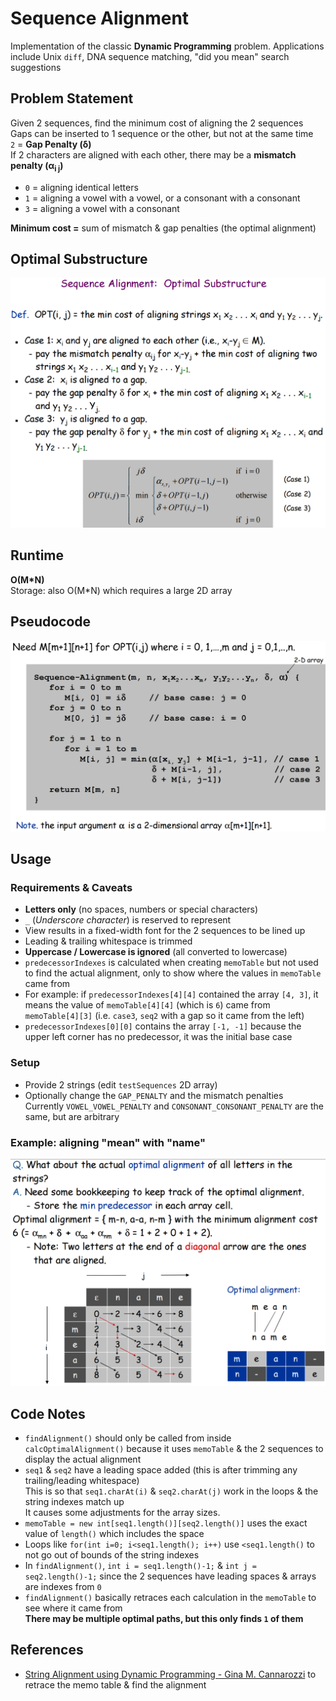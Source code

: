 # Sequence Alignment
Implementation of the classic **Dynamic Programming** problem. Applications include Unix `diff`, DNA sequence matching, "did you mean" search suggestions

## Problem Statement 
Given 2 sequences, find the minimum cost of aligning the 2 sequences  
Gaps can be inserted to 1 sequence or the other, but not at the same time  
`2` = **Gap Penalty (δ)**  
If 2 characters are aligned with each other, there may be a **mismatch penalty (α<sub>i j</sub>)**
 - `0` = aligning identical letters
 - `1` = aligning a vowel with a vowel, or a consonant with a consonant
 - `3` = aligning a vowel with a consonant

**Minimum cost =** sum of mismatch & gap penalties (the optimal alignment)

## Optimal Substructure
![](images/optimal-substructure.png)

## Runtime
**O(M*N)**  
Storage: also O(M*N) which requires a large 2D array

## Pseudocode
![](images/pseudocode.png)

## Usage
### Requirements & Caveats
- **Letters only** (no spaces, numbers or special characters)
- `_` (*Underscore character*) is reserved to represent
- View results in a fixed-width font for the 2 sequences to be lined up
- Leading & trailing whitespace is trimmed
- **Uppercase / Lowercase is ignored** (all converted to lowercase)
- `predecessorIndexes` is calculated when creating `memoTable` but not used to find the actual alignment, only to show where the values in `memoTable` came from
 - For example: if `predecessorIndexes[4][4]` contained the array `[4, 3]`, it means the value of `memoTable[4][4]` (which is `6`) came from `memoTable[4][3]` (i.e. `case3`, `seq2` with a gap so it came from the left)
 - `predecessorIndexes[0][0]` contains the array `[-1, -1]` because the upper left corner has no predecessor, it was the initial base case

### Setup
- Provide 2 strings (edit `testSequences` 2D array)
- Optionally change the `GAP_PENALTY` and the mismatch penalties  
Currently `VOWEL_VOWEL_PENALTY` and `CONSONANT_CONSONANT_PENALTY` are the same, but are arbitrary

### Example: aligning "mean" with "name"
![](images/example-mean-name.png)

## Code Notes
- `findAlignment()` should only be called from inside `calcOptimalAlignment()` because it uses `memoTable` & the 2 sequences to display the actual alignment
- `seq1` & `seq2` have a leading space added (this is after trimming any trailing/leading whitespace)  
This is so that `seq1.charAt(i)` & `seq2.charAt(j)` work in the loops & the string indexes match up  
It causes some adjustments for the array sizes. 
 - `memoTable = new int[seq1.length()][seq2.length()]` uses the exact value of `length()` which includes the space
 - Loops like `for(int i=0; i<seq1.length(); i++)` use `<seq1.length()` to not go out of bounds of the string indexes
 - In `findAlignment()`, `int i = seq1.length()-1;` & `int j = seq2.length()-1;` since the 2 sequences have leading spaces & arrays are indexes from `0`
- `findAlignment()` basically retraces each calculation in the `memoTable` to see where it came from  
**There may be multiple optimal paths, but this only finds `1` of them**

## References
- [String Alignment using Dynamic Programming - Gina M. Cannarozzi](http://www.biorecipes.com/DynProgBasic/code.html) to retrace the memo table & find the alignment

